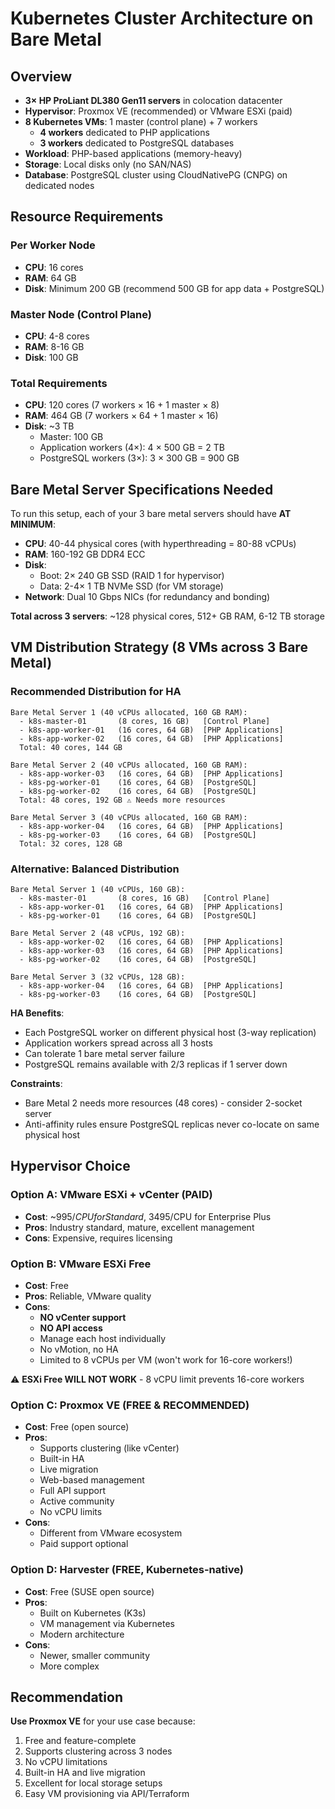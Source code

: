 # Kubernetes Cluster Architecture on Bare Metal

## Overview

- **3× HP ProLiant DL380 Gen11 servers** in colocation datacenter
- **Hypervisor**: Proxmox VE (recommended) or VMware ESXi (paid)
- **8 Kubernetes VMs**: 1 master (control plane) + 7 workers
  - **4 workers** dedicated to PHP applications
  - **3 workers** dedicated to PostgreSQL databases
- **Workload**: PHP-based applications (memory-heavy)
- **Storage**: Local disks only (no SAN/NAS)
- **Database**: PostgreSQL cluster using CloudNativePG (CNPG) on dedicated nodes

## Resource Requirements

### Per Worker Node
- **CPU**: 16 cores
- **RAM**: 64 GB
- **Disk**: Minimum 200 GB (recommend 500 GB for app data + PostgreSQL)

### Master Node (Control Plane)
- **CPU**: 4-8 cores
- **RAM**: 8-16 GB
- **Disk**: 100 GB

### Total Requirements
- **CPU**: 120 cores (7 workers × 16 + 1 master × 8)
- **RAM**: 464 GB (7 workers × 64 + 1 master × 16)
- **Disk**: ~3 TB
  - Master: 100 GB
  - Application workers (4×): 4 × 500 GB = 2 TB
  - PostgreSQL workers (3×): 3 × 300 GB = 900 GB

## Bare Metal Server Specifications Needed

To run this setup, each of your 3 bare metal servers should have **AT MINIMUM**:

- **CPU**: 40-44 physical cores (with hyperthreading = 80-88 vCPUs)
- **RAM**: 160-192 GB DDR4 ECC
- **Disk**:
  - Boot: 2× 240 GB SSD (RAID 1 for hypervisor)
  - Data: 2-4× 1 TB NVMe SSD (for VM storage)
- **Network**: Dual 10 Gbps NICs (for redundancy and bonding)

**Total across 3 servers**: ~128 physical cores, 512+ GB RAM, 6-12 TB storage

## VM Distribution Strategy (8 VMs across 3 Bare Metal)

### Recommended Distribution for HA

```
Bare Metal Server 1 (40 vCPUs allocated, 160 GB RAM):
  - k8s-master-01       (8 cores, 16 GB)   [Control Plane]
  - k8s-app-worker-01   (16 cores, 64 GB)  [PHP Applications]
  - k8s-app-worker-02   (16 cores, 64 GB)  [PHP Applications]
  Total: 40 cores, 144 GB

Bare Metal Server 2 (40 vCPUs allocated, 160 GB RAM):
  - k8s-app-worker-03   (16 cores, 64 GB)  [PHP Applications]
  - k8s-pg-worker-01    (16 cores, 64 GB)  [PostgreSQL]
  - k8s-pg-worker-02    (16 cores, 64 GB)  [PostgreSQL]
  Total: 48 cores, 192 GB ⚠️ Needs more resources

Bare Metal Server 3 (40 vCPUs allocated, 160 GB RAM):
  - k8s-app-worker-04   (16 cores, 64 GB)  [PHP Applications]
  - k8s-pg-worker-03    (16 cores, 64 GB)  [PostgreSQL]
  Total: 32 cores, 128 GB
```

### Alternative: Balanced Distribution

```
Bare Metal Server 1 (40 vCPUs, 160 GB):
  - k8s-master-01       (8 cores, 16 GB)   [Control Plane]
  - k8s-app-worker-01   (16 cores, 64 GB)  [PHP Applications]
  - k8s-pg-worker-01    (16 cores, 64 GB)  [PostgreSQL]

Bare Metal Server 2 (48 vCPUs, 192 GB):
  - k8s-app-worker-02   (16 cores, 64 GB)  [PHP Applications]
  - k8s-app-worker-03   (16 cores, 64 GB)  [PHP Applications]
  - k8s-pg-worker-02    (16 cores, 64 GB)  [PostgreSQL]

Bare Metal Server 3 (32 vCPUs, 128 GB):
  - k8s-app-worker-04   (16 cores, 64 GB)  [PHP Applications]
  - k8s-pg-worker-03    (16 cores, 64 GB)  [PostgreSQL]
```

**HA Benefits**:
- Each PostgreSQL worker on different physical host (3-way replication)
- Application workers spread across all 3 hosts
- Can tolerate 1 bare metal server failure
- PostgreSQL remains available with 2/3 replicas if 1 server down

**Constraints**:
- Bare Metal 2 needs more resources (48 cores) - consider 2-socket server
- Anti-affinity rules ensure PostgreSQL replicas never co-locate on same physical host

## Hypervisor Choice

### Option A: VMware ESXi + vCenter (PAID)
- **Cost**: ~$995/CPU for Standard, ~$3495/CPU for Enterprise Plus
- **Pros**: Industry standard, mature, excellent management
- **Cons**: Expensive, requires licensing

### Option B: VMware ESXi Free
- **Cost**: Free
- **Pros**: Reliable, VMware quality
- **Cons**:
  - **NO vCenter support**
  - **NO API access**
  - Manage each host individually
  - No vMotion, no HA
  - Limited to 8 vCPUs per VM (won't work for 16-core workers!)

⚠️ **ESXi Free WILL NOT WORK** - 8 vCPU limit prevents 16-core workers

### Option C: Proxmox VE (FREE & RECOMMENDED)
- **Cost**: Free (open source)
- **Pros**:
  - Supports clustering (like vCenter)
  - Built-in HA
  - Live migration
  - Web-based management
  - Full API support
  - Active community
  - No vCPU limits
- **Cons**:
  - Different from VMware ecosystem
  - Paid support optional

### Option D: Harvester (FREE, Kubernetes-native)
- **Cost**: Free (SUSE open source)
- **Pros**:
  - Built on Kubernetes (K3s)
  - VM management via Kubernetes
  - Modern architecture
- **Cons**:
  - Newer, smaller community
  - More complex

## Recommendation

**Use Proxmox VE** for your use case because:
1. Free and feature-complete
2. Supports clustering across 3 nodes
3. No vCPU limitations
4. Built-in HA and live migration
5. Excellent for local storage setups
6. Easy VM provisioning via API/Terraform
